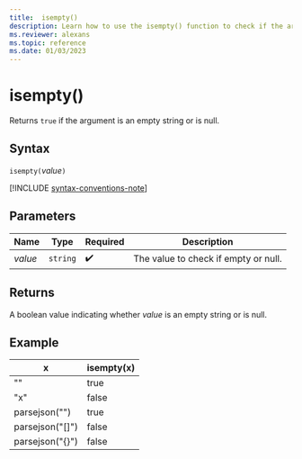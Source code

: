 ```yaml
---
title:  isempty()
description: Learn how to use the isempty() function to check if the argument is an empty string.
ms.reviewer: alexans
ms.topic: reference
ms.date: 01/03/2023
---
```

# isempty()

Returns `true` if the argument is an empty string or is null.

## Syntax

`isempty(`*value*`)`

[!INCLUDE [syntax-conventions-note](../../includes/syntax-conventions-note.md)]

## Parameters

| Name | Type | Required | Description |
| -- | -- | -- | -- |
|*value*| `string` | :heavy_check_mark:| The value to check if empty or null.|

## Returns

A boolean value indicating whether *value* is an empty string or is null.

## Example

|x|isempty(x)|
|---|---|
| "" | true|
|"x" | false|
|parsejson("")|true|
|parsejson("[]")|false|
|parsejson("{}")|false|
